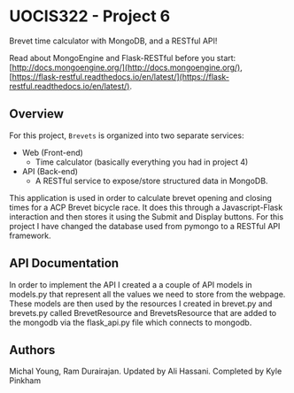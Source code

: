 # UOCIS322 - Project 6 #
Brevet time calculator with MongoDB, and a RESTful API!

Read about MongoEngine and Flask-RESTful before you start: [http://docs.mongoengine.org/](http://docs.mongoengine.org/), [https://flask-restful.readthedocs.io/en/latest/](https://flask-restful.readthedocs.io/en/latest/).

## Overview

For this project, `Brevets` is organized into two separate services:

* Web (Front-end)
	* Time calculator (basically everything you had in project 4)
* API (Back-end)
	* A RESTful service to expose/store structured data in MongoDB.

This application is used in order to calculate brevet opening and closing times for a ACP Brevet bicycle race. It does this through a Javascript-Flask interaction and then stores it using the Submit and Display buttons. For this project I have changed the database used from pymongo to a RESTful API framework.

## API Documentation

In order to implement the API I created a a couple of API models in models.py that represent all the values we need to store from the webpage. These models are then used by the resources I created in brevet.py and brevets.py called BrevetResource and BrevetsResource that are added to the mongodb via the flask_api.py file which connects to mongodb.

## Authors

Michal Young, Ram Durairajan. Updated by Ali Hassani. Completed by Kyle Pinkham
